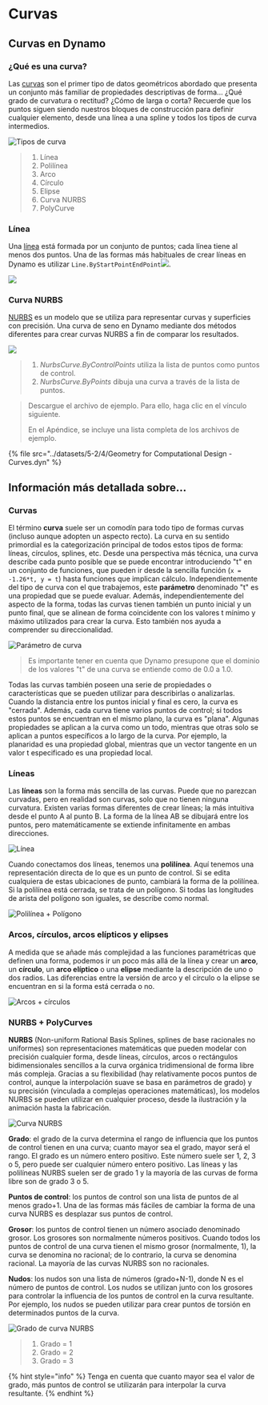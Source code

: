 # Curvas

## Curvas en Dynamo

### ¿Qué es una curva?

Las [curvas](4-curves.md#deep-dive-into...) son el primer tipo de datos geométricos abordado que presenta un conjunto más familiar de propiedades descriptivas de forma... ¿Qué grado de curvatura o rectitud? ¿Cómo de larga o corta? Recuerde que los puntos siguen siendo nuestros bloques de construcción para definir cualquier elemento, desde una línea a una spline y todos los tipos de curva intermedios.

![Tipos de curva](../images/5-2/4/CurveTypes.jpg)

> 1. Línea
> 2. Polilínea
> 3. Arco
> 4. Círculo
> 5. Elipse
> 6. Curva NURBS
> 7. PolyCurve

### Línea

Una [línea](4-curves.md#lines) está formada por un conjunto de puntos; cada línea tiene al menos dos puntos. Una de las formas más habituales de crear líneas en Dynamo es utilizar `Line.ByStartPointEndPoint`![](images/5-2/4/Linebystartpointendpoint.jpg).

![](<../images/5-2/4/curves - line by start point end point (1).jpg>)

### Curva NURBS

[NURBS](4-curves.md#nurbs-+-polycurves) es un modelo que se utiliza para representar curvas y superficies con precisión. Una curva de seno en Dynamo mediante dos métodos diferentes para crear curvas NURBS a fin de comparar los resultados.

![](../images/5-2/4/curves-NurbsCurves.jpg)

> 1. _NurbsCurve.ByControlPoints_ utiliza la lista de puntos como puntos de control.
> 2. _NurbsCurve.ByPoints_ dibuja una curva a través de la lista de puntos.

> Descargue el archivo de ejemplo. Para ello, haga clic en el vínculo siguiente.
>
> En el Apéndice, se incluye una lista completa de los archivos de ejemplo.

{% file src="../datasets/5-2/4/Geometry for Computational Design - Curves.dyn" %}

## Información más detallada sobre...

### Curvas

El término **curva** suele ser un comodín para todo tipo de formas curvas (incluso aunque adopten un aspecto recto). La curva en su sentido primordial es la categorización principal de todos estos tipos de forma: líneas, círculos, splines, etc. Desde una perspectiva más técnica, una curva describe cada punto posible que se puede encontrar introduciendo "t" en un conjunto de funciones, que pueden ir desde la sencilla función (`x = -1.26*t, y = t`) hasta funciones que implican cálculo. Independientemente del tipo de curva con el que trabajemos, este **parámetro** denominado "t" es una propiedad que se puede evaluar. Además, independientemente del aspecto de la forma, todas las curvas tienen también un punto inicial y un punto final, que se alinean de forma coincidente con los valores t mínimo y máximo utilizados para crear la curva. Esto también nos ayuda a comprender su direccionalidad.

![Parámetro de curva](../images/5-2/4/CurveParameter.jpg)

> Es importante tener en cuenta que Dynamo presupone que el dominio de los valores "t" de una curva se entiende como de 0.0 a 1.0.

Todas las curvas también poseen una serie de propiedades o características que se pueden utilizar para describirlas o analizarlas. Cuando la distancia entre los puntos inicial y final es cero, la curva es "cerrada". Además, cada curva tiene varios puntos de control; si todos estos puntos se encuentran en el mismo plano, la curva es "plana". Algunas propiedades se aplican a la curva como un todo, mientras que otras solo se aplican a puntos específicos a lo largo de la curva. Por ejemplo, la planaridad es una propiedad global, mientras que un vector tangente en un valor t especificado es una propiedad local.

### Líneas

Las **líneas** son la forma más sencilla de las curvas. Puede que no parezcan curvadas, pero en realidad son curvas, solo que no tienen ninguna curvatura. Existen varias formas diferentes de crear líneas; la más intuitiva desde el punto A al punto B. La forma de la línea AB se dibujará entre los puntos, pero matemáticamente se extiende infinitamente en ambas direcciones.

![Línea](../images/5-2/4/Line.jpg)

Cuando conectamos dos líneas, tenemos una **polilínea**. Aquí tenemos una representación directa de lo que es un punto de control. Si se edita cualquiera de estas ubicaciones de punto, cambiará la forma de la polilínea. Si la polilínea está cerrada, se trata de un polígono. Si todas las longitudes de arista del polígono son iguales, se describe como normal.

![Polilínea + Polígono](../images/5-2/4/Polyline.jpg)

### Arcos, círculos, arcos elípticos y elipses

A medida que se añade más complejidad a las funciones paramétricas que definen una forma, podemos ir un poco más allá de la línea y crear un **arco**, un **círculo**, un **arco elíptico** o una **elipse** mediante la descripción de uno o dos radios. Las diferencias entre la versión de arco y el círculo o la elipse se encuentran en si la forma está cerrada o no.

![Arcos + círculos](../images/5-2/4/Arcs+Circles.jpg)

### NURBS + PolyCurves

**NURBS** (Non-uniform Rational Basis Splines, splines de base racionales no uniformes) son representaciones matemáticas que pueden modelar con precisión cualquier forma, desde líneas, círculos, arcos o rectángulos bidimensionales sencillos a la curva orgánica tridimensional de forma libre más compleja. Gracias a su flexibilidad (hay relativamente pocos puntos de control, aunque la interpolación suave se basa en parámetros de grado) y su precisión (vinculada a complejas operaciones matemáticas), los modelos NURBS se pueden utilizar en cualquier proceso, desde la ilustración y la animación hasta la fabricación.

![Curva NURBS](../images/5-2/4/NURBScurve.jpg)

**Grado**: el grado de la curva determina el rango de influencia que los puntos de control tienen en una curva; cuanto mayor sea el grado, mayor será el rango. El grado es un número entero positivo. Este número suele ser 1, 2, 3 o 5, pero puede ser cualquier número entero positivo. Las líneas y las polilíneas NURBS suelen ser de grado 1 y la mayoría de las curvas de forma libre son de grado 3 o 5.

**Puntos de control**: los puntos de control son una lista de puntos de al menos grado+1. Una de las formas más fáciles de cambiar la forma de una curva NURBS es desplazar sus puntos de control.

**Grosor**: los puntos de control tienen un número asociado denominado grosor. Los grosores son normalmente números positivos. Cuando todos los puntos de control de una curva tienen el mismo grosor (normalmente, 1), la curva se denomina no racional; de lo contrario, la curva se denomina racional. La mayoría de las curvas NURBS son no racionales.

**Nudos**: los nudos son una lista de números (grado+N-1), donde N es el número de puntos de control. Los nudos se utilizan junto con los grosores para controlar la influencia de los puntos de control en la curva resultante. Por ejemplo, los nudos se pueden utilizar para crear puntos de torsión en determinados puntos de la curva.

![Grado de curva NURBS](../images/5-2/4/NURBScurve\_Degree.jpg)

> 1. Grado = 1
> 2. Grado = 2
> 3. Grado = 3

{% hint style="info" %} Tenga en cuenta que cuanto mayor sea el valor de grado, más puntos de control se utilizarán para interpolar la curva resultante. {% endhint %}
